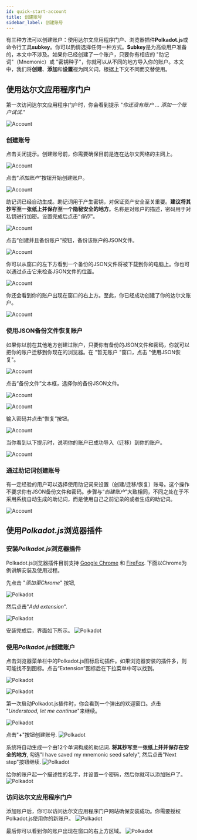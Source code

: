```yaml
---
id: quick-start-account
title: 创建账号
sidebar_label: 创建账号
---
```


有三种方法可以创建账户：使用达尔文应用程序门户、浏览器插件**Polkadot.js**或命令行工具**subkey**。你可以酌情选择任何一种方式。**Subkey**是为高级用户准备的，本文中不涉及。如果你已经创建了一个账户，只要你有相应的 "助记词"（Mnemonic）或 "密钥种子"，你就可以从不同的地方导入你的账户。本文中，我们将**创建**、**添加**和**设置**视为同义词，根据上下文不同而交替使用。


## 使用达尔文应用程序门户

第一次访问达尔文应用程序门户时，你会看到提示 "*你还没有账户 ... 添加一个账户试试.*"

![Account](assets/quick_start_zh-CN/darwinia-create-account-01.png)

### 创建账号

点击关闭提示。创建账号前，你需要确保目前是连在达尔文网络的主网上。

![Account](assets/quick_start_zh-CN/darwinia-create-account-02.png)

点击“*添加账户*”按钮开始创建账户。

![Account](assets/quick_start_zh-CN/darwinia-create-account-03.png)

助记词已经自动生成。助记词用于产生密钥，对保证资产安全至关重要。**建议将其抄写至一张纸上并保存至一个隐秘安全的地方**。名称是对账户的描述，密码用于对私钥进行加密。设置完成后点击“*保存*”。

![Account](assets/quick_start_zh-CN/darwinia-create-account-04.png)

点击“创建并且备份账户”按钮，备份该账户的JSON文件。

![Account](assets/quick_start_zh-CN/darwinia-create-account-05.png)

你可以从窗口的左下方看到一个备份的JSON文件将被下载到你的电脑上。你也可以通过点击它来检查JSON文件的位置。

![Account](assets/quick_start_zh-CN/darwinia-create-account-06.png)

你还会看到你的账户出现在窗口的右上方。至此，你已经成功创建了你的达尔文账户。

![Account](assets/quick_start_zh-CN/darwinia-create-account-07.png)


### 使用JSON备份文件恢复账户

如果你以前在其他地方创建过账户，只要你有备份的JSON文件和密码，你就可以把你的账户迁移到你现在的浏览器。在 "暂无账户 "窗口，点击 "使用JSON恢复"。

![Account](assets/quick_start_zh-CN/darwinia-json-account-01.png)

点击“备份文件”文本框，选择你的备份JSON文件。

![Account](assets/quick_start_zh-CN/darwinia-json-account-02.png)

![Account](assets/quick_start_zh-CN/darwinia-json-account-03.png)

输入密码并点击“恢复”按钮。

![Account](assets/quick_start_zh-CN/darwinia-json-account-04.png)

当你看到以下提示时，说明你的账户已成功导入（迁移）到你的账户。

![Account](assets/quick_start_zh-CN/darwinia-json-account-05.png)

### 通过助记词创建账号

有一定经验的用户可以选择使用助记词来设置（创建/迁移/恢复）账号。这个操作不要求你有JSON备份文件和密码。步骤与“*创建账户*”大致相同，不同之处在于不采用系统自动生成的助记词，而是使用自己之前记录的或者生成的助记词。


![Account](assets/quick_start_zh-CN/darwinia-mnemonic-account.png)

## 使用*Polkadot.js*浏览器插件

### 安装*Polkadot.js*浏览器插件

Polkadot.js浏览器插件目前支持 [Google Chrome](https://chrome.google.com/webstore/detail/polkadot%7Bjs%7D-extension/mopnmbcafieddcagagdcbnhejhlodfdd?hl=zh-CN) 和 [FireFox](https://addons.mozilla.org/zh-CN/firefox/addon/polkadot-js-extension). 下面以Chrome为例讲解安装及使用过程。 

先点击 "*添加至Chrome*" 按钮,

![Polkadot](assets/quick_start_zh-CN/darwinia-polkadot-account-01.png)

然后点击"*Add extension*".

![Polkadot](assets/quick_start_zh-CN/darwinia-polkadot-account-02.png)

安装完成后，界面如下所示。
![Polkadot](assets/quick_start_zh-CN/darwinia-polkadot-account-03.png)

### 使用*Polkadot.js*创建账户

点击浏览器菜单栏中的Polkadot.js图标启动插件。如果浏览器安装的插件多，则可能找不到图标。点击“Extension”图标后在下拉菜单中可以找到。

![Polkadot](assets/quick_start_zh-CN/darwinia-polkadot-account-04.png)

![Polkadot](assets/quick_start_zh-CN/darwinia-polkadot-account-05.png)

第一次启动Polkadot.js插件时，你会看到一个弹出的欢迎窗口。点击 "*Understood, let me continue*"来继续。

![Polkadot](assets/quick_start_zh-CN/darwinia-polkadot-account-06.png)

点击"**+**"按钮创建账号.
![Polkadot](assets/quick_start_zh-CN/darwinia-polkadot-account-07.png)

系统将自动生成一个由12个单词构成的助记词. **将其抄写至一张纸上并并保存在安全的地方**,  勾选"I have saved my mnemonic seed safely", 然后点击"Next step"按钮继续.
![Polkadot](assets/quick_start_zh-CN/darwinia-polkadot-account-08.png)

给你的账户起一个描述性的名字，并设置一个密码，然后你就可以添加账户了。
![Polkadot](assets/quick_start_zh-CN/darwinia-polkadot-account-09.png)

### 访问达尔文应用程序门户
添加账户后，你可以访问达尔文应用程序门户网站确保安装成功。你需要授权Polkadot.js使用你的新账户。
![Polkadot](assets/quick_start_zh-CN/darwinia-polkadot-account-10.png)

最后你可以看到你的账户出现在窗口的右上方区域。
![Polkadot](assets/quick_start_zh-CN/darwinia-polkadot-account-11.png)
